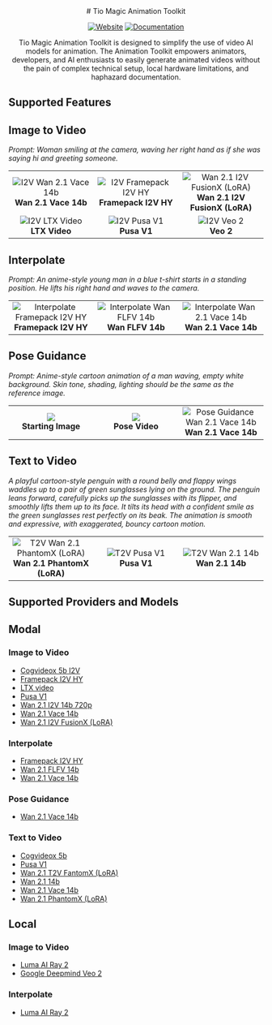 <div align="center">
# Tio Magic Animation Toolkit

[![Website](https://img.shields.io/badge/Website-Tio_Magic-181717?logo=google-chrome)](https://tiomagic.com/)
[![Documentation](https://img.shields.io/badge/Documentation-GitHub%20Pages-green?logo=github)](https://tio-magic-company.github.io/tio-magic-animation/)

Tio Magic Animation Toolkit is designed to simplify the use of video AI models for animation. The Animation Toolkit empowers animators, developers, and AI enthusiasts to easily generate animated videos without the pain of complex technical setup, local hardware limitations, and haphazard documentation.
</div>

## Supported Features

## Image to Video
*Prompt: Woman smiling at the camera, waving her right hand as if she was saying hi and greeting someone.*

<table>
  <tr>
    <td align="center" width="33%">
      <img src="https://storage.googleapis.com/tm-animation-public-examples/i2v/disney2_wan_vace.gif" alt="I2V Wan 2.1 Vace 14b"><br>
      <b>Wan 2.1 Vace 14b</b>
    </td>
    <td align="center" width="33%">
      <img src="https://storage.googleapis.com/tm-animation-public-examples/i2v/disney2_i2v_framepack.gif" alt="I2V Framepack I2V HY"><br>
      <b>Framepack I2V HY</b>
    </td>
    <td align="center" width="33%">
      <img src="https://storage.googleapis.com/tm-animation-public-examples/i2v/disney2_i2v_fusionx.gif" alt="Wan 2.1 I2V FusionX (LoRA)"><br>
      <b>Wan 2.1 I2V FusionX (LoRA)</b>
    </td>
  </tr>
  <tr>
    <td align="center" width="33%">
      <img src="https://storage.googleapis.com/tm-animation-public-examples/i2v/disney2_i2v_ltx.gif" alt="I2V LTX Video"><br>
      <b>LTX Video</b>
    </td>
    <td align="center" width="33%">
      <img src="https://storage.googleapis.com/tm-animation-public-examples/i2v/disney2_i2v_pusa.gif" alt="I2V Pusa V1"><br>
      <b>Pusa V1</b>
    </td>
    <td align="center" width="33%">
      <img src="https://storage.googleapis.com/tm-animation-public-examples/i2v/disney2_i2v_veo.gif" alt="I2V Veo 2"><br>
      <b>Veo 2</b>
    </td>
  </tr>
</table>

## Interpolate
*Prompt: An anime-style young man in a blue t-shirt starts in a standing position. He lifts his right hand and waves to the camera.*

<table>
  <tr>
    <td align="center" width="33%">
      <img src="https://storage.googleapis.com/tm-animation-public-examples/interpolate/interpolate_framepack.gif" alt="Interpolate Framepack I2V HY"><br>
      <b>Framepack I2V HY</b>
    </td>
    <td align="center" width="33%">
      <img src="https://storage.googleapis.com/tm-animation-public-examples/interpolate/interpolate_wan_flfv2.gif" alt="Interpolate Wan FLFV 14b"><br>
      <b>Wan FLFV 14b</b>
    </td>
    <td align="center" width="33%">
      <img src="https://storage.googleapis.com/tm-animation-public-examples/interpolate/interpolate_wan_vace.gif" alt="Interpolate Wan 2.1 Vace 14b"><br>
      <b>Wan 2.1 Vace 14b</b>
    </td>
  </tr>
</table>

## Pose Guidance
*Prompt: Anime-style cartoon animation of a man waving, empty white background. Skin tone, shading, lighting should be the same as the reference image.*

<table>
  <tr>
    <td align="center" width="33%">
      <img src="https://storage.googleapis.com/tm-animation-public-examples/pose_guidance/pg-sample.png"><br>
      <b>Starting Image</b>
    </td>
    <td align="center" width="33%">
      <img src="https://storage.googleapis.com/tm-animation-public-examples/pose_guidance/driving-wave.gif"><br>
      <b>Pose Video</b>
    </td>
    <td align="center" width="33%">
      <img src="https://storage.googleapis.com/tm-animation-public-examples/pose_guidance/pose_guidance.gif" alt="Pose Guidance Wan 2.1 Vace 14b"><br>
      <b>Wan 2.1 Vace 14b</b>
    </td>
  </tr>
</table>

## Text to Video
*A playful cartoon-style penguin with a round belly and flappy wings waddles up to a pair of green sunglasses lying on the ground. The penguin leans forward, carefully picks up the sunglasses with its flipper, and smoothly lifts them up to its face. It tilts its head with a confident smile as the green sunglasses rest perfectly on its beak. The animation is smooth and expressive, with exaggerated, bouncy cartoon motion.*

<table>
  <tr>
    <td align="center" width="33%">
      <img src="https://storage.googleapis.com/tm-animation-public-examples/t2v/penguin_t2v_phantomfusionx.gif" alt="T2V Wan 2.1 PhantomX (LoRA)"><br>
      <b>Wan 2.1 PhantomX (LoRA)</b>
    </td>
    <td align="center" width="33%">
      <img src="https://storage.googleapis.com/tm-animation-public-examples/t2v/penguin_t2v_pusav1.gif" alt="T2V Pusa V1"><br>
      <b>Pusa V1</b>
    </td>
    <td align="center" width="33%">
      <img src="https://storage.googleapis.com/tm-animation-public-examples/t2v/penguin_t2v_want2v.gif" alt="T2V Wan 2.1 14b"><br>
      <b>Wan 2.1 14b</b>
    </td>
  </tr>
</table>

## Supported Providers and Models

## Modal

### Image to Video
- [Cogvideox 5b I2V](https://huggingface.co/zai-org/CogVideoX-5b-I2V)
- [Framepack I2V HY](https://github.com/lllyasviel/FramePack)
- [LTX video](https://huggingface.co/Lightricks/LTX-Video)
- [Pusa V1](https://huggingface.co/RaphaelLiu/PusaV1)
- [Wan 2.1 I2V 14b 720p](https://huggingface.co/Wan-AI/Wan2.1-I2V-14B-720P)
- [Wan 2.1 Vace 14b](https://huggingface.co/Wan-AI/Wan2.1-VACE-14B)
- [Wan 2.1 I2V FusionX (LoRA)](https://huggingface.co/vrgamedevgirl84/Wan14BT2VFusioniX)

### Interpolate
- [Framepack I2V HY](https://github.com/lllyasviel/FramePack)
- [Wan 2.1 FLFV 14b](https://huggingface.co/Wan-AI/Wan2.1-FLF2V-14B-720P)
- [Wan 2.1 Vace 14b](https://huggingface.co/Wan-AI/Wan2.1-VACE-14B)

### Pose Guidance
- [Wan 2.1 Vace 14b](https://huggingface.co/Wan-AI/Wan2.1-VACE-14B)

### Text to Video
- [Cogvideox 5b](https://huggingface.co/zai-org/CogVideoX-5b)
- [Pusa V1](https://huggingface.co/RaphaelLiu/PusaV1)
- [Wan 2.1 T2V FantomX (LoRA)](https://huggingface.co/vrgamedevgirl84/Wan14BT2VFusioniX)
- [Wan 2.1 14b](https://huggingface.co/Wan-AI/Wan2.1-T2V-14B)
- [Wan 2.1 Vace 14b](https://huggingface.co/Wan-AI/Wan2.1-VACE-14B)
- [Wan 2.1 PhantomX (LoRA)](https://huggingface.co/vrgamedevgirl84/Wan14BT2VFusioniX)

## Local

### Image to Video
- [Luma AI Ray 2](https://lumalabs.ai/ray)
- [Google Deepmind Veo 2](https://deepmind.google/models/veo/)

### Interpolate
- [Luma AI Ray 2](https://lumalabs.ai/ray)

